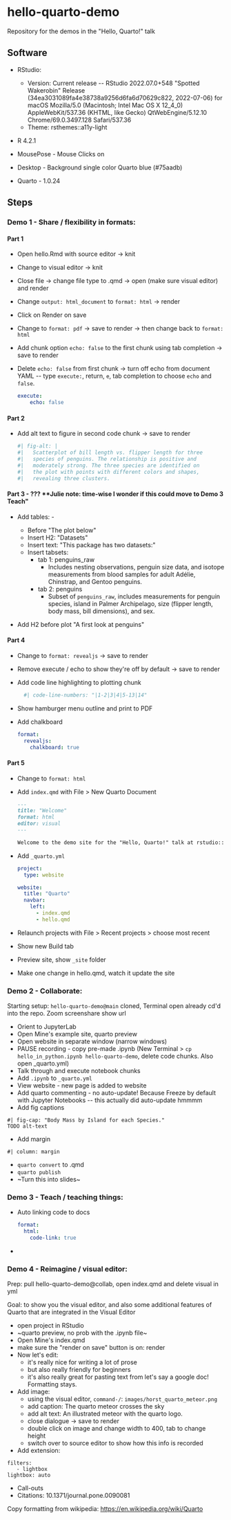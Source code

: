 # hello-quarto-demo

Repository for the demos in the "Hello, Quarto!" talk

## Software

-   RStudio:

    -   Version: Current release -- RStudio 2022.07.0+548 "Spotted Wakerobin" Release (34ea3031089fa4e38738a9256d6fa6d70629c822, 2022-07-06) for macOS Mozilla/5.0 (Macintosh; Intel Mac OS X 12_4\_0) AppleWebKit/537.36 (KHTML, like Gecko) QtWebEngine/5.12.10 Chrome/69.0.3497.128 Safari/537.36
    -   Theme: rsthemes::a11y-light

-   R 4.2.1

-   MousePose - Mouse Clicks on

-   Desktop - Background single color Quarto blue (#75aadb)

-   Quarto - 1.0.24

## Steps

### Demo 1 - Share / flexibility in formats:

#### Part 1

-   Open hello.Rmd with source editor -\> knit

-   Change to visual editor -\> knit

-   Close file -\> change file type to .qmd -\> open (make sure visual editor) and render

-   Change `output: html_document` to `format: html` -\> render

-   Click on Render on save

-   Change to `format: pdf` -\> save to render -\> then change back to `format: html`

-   Add chunk option `echo: false` to the first chunk using tab completion -\> save to render

-   Delete `echo: false` from first chunk -\> turn off echo from document YAML -- type `execute:`, return, `e`, tab completion to choose `echo` and `false`.

    ``` yaml
    execute:
        echo: false
    ```

#### Part 2

-   Add alt text to figure in second code chunk -\> save to render

    ``` r
    #| fig-alt: |
    #|   Scatterplot of bill length vs. flipper length for three 
    #|   species of penguins. The relationship is positive and 
    #|   moderately strong. The three species are identified on 
    #|   the plot with points with different colors and shapes, 
    #|   revealing three clusters.
    ```


#### Part 3 - ??? **Julie note: time-wise I wonder if this could move to Demo 3 Teach"

-   Add tables: -

    -   Before "The plot below"
    -   Insert H2: "Datasets"
    -   Insert text: "This package has two datasets:"
    -   Insert tabsets:
        -   tab 1: penguins_raw
            -   Includes nesting observations, penguin size data, and isotope measurements from blood samples for adult Adélie, Chinstrap, and Gentoo penguins.
        -   tab 2: penguins
            -   Subset of `penguins_raw`, includes measurements for penguin species, island in Palmer Archipelago, size (flipper length, body mass, bill dimensions), and sex.

-   Add H2 before plot "A first look at penguins"

#### Part 4

-   Change to `format: revealjs` -\> save to render

-   Remove execute / echo to show they're off by default -\> save to render

-   Add code line highlighting to plotting chunk

    ``` r
      #| code-line-numbers: "|1-2|3|4|5-13|14"
    ```

-   Show hamburger menu outline and print to PDF

-   Add chalkboard

    ``` yaml
    format: 
      revealjs:
        chalkboard: true
    ```

#### Part 5

-   Change to `format: html`

-   Add `index.qmd` with File \> New Quarto Document

    ``` markdown
    ---
    title: "Welcome"
    format: html
    editor: visual
    ---

    Welcome to the demo site for the "Hello, Quarto!" talk at rstudio::conf(2022)!
    ```

-   Add `_quarto.yml`

    ``` yaml
    project:
      type: website

    website:
      title: "Quarto"
      navbar:
        left:
          - index.qmd
          - hello.qmd
    ```

-   Relaunch projects with File \> Recent projects \> choose most recent

-   Show new Build tab

-   Preview site, show `_site` folder

-   Make one change in hello.qmd, watch it update the site

### Demo 2 - Collaborate:
Starting setup: `hello-quarto-demo@main` cloned, Terminal open already cd'd into the repo. Zoom screenshare show url

-   Orient to JupyterLab
-   Open Mine's example site, quarto preview
-   Open website in separate window (narrow windows) 
-   PAUSE recording - copy pre-made .ipynb (New Terminal > `cp hello_in_python.ipynb hello-quarto-demo`, delete code chunks. Also open _quarto.yml)
-   Talk through and execute notebook chunks
-   Add `.ipynb` to `_quarto.yml`
-   View website - new page is added to website
-   Add quarto commenting - no auto-update! Because  Freeze by default with Jupyter Notebooks -- this actually did auto-update hmmmm
-  Add fig captions

```
#| fig-cap: "Body Mass by Island for each Species."
TODO alt-text
```
- Add margin

```
#| column: margin   
```

-   `quarto convert` to .qmd
-   `quarto publish`
-   ~Turn this into slides~

### Demo 3 - Teach / teaching things:

-   Auto linking code to docs

    ``` yaml
    format: 
      html:
        code-link: true
    ```

-   

### Demo 4 - Reimagine / visual editor:
Prep: pull hello-quarto-demo@collab, open index.qmd and delete visual in yml

Goal: to show you the visual editor, and also some additional features of Quarto that are integrated in the Visual Editor

-   open project in RStudio
-   ~quarto preview, no prob with the .ipynb file~
-   Open Mine's index.qmd 
-   make sure the "render on save" button is on: render
- Now let's edit: 
    - it's really nice for writing a lot of prose
    - but also really friendly for beginners
    - it's also really great for pasting text from let's say a google doc! Formatting stays.
-   Add image: 
    -   using the visual editor, `command-/`: `images/horst_quarto_meteor.png`
    -   add caption: The quarto meteor crosses the sky
    -   add alt text: An illustrated meteor with the quarto logo.
    -   close dialogue -\> save to render
    -   double click on image and change width to 400, tab to change height
    -   switch over to source editor to show how this info is recorded
- Add extension: 
```
filters:
   - lightbox
lightbox: auto   
```
-   Call-outs
-   Citations: 10.1371/journal.pone.0090081

Copy formatting from wikipedia: https://en.wikipedia.org/wiki/Quarto
